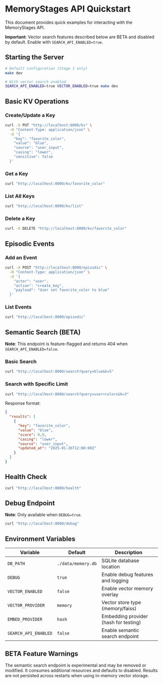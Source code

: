 # MemoryStages API Quickstart

This document provides quick examples for interacting with the MemoryStages API.

**Important**: Vector search features described below are BETA and disabled by default. Enable with `SEARCH_API_ENABLED=true`.

## Starting the Server

```bash
# Default configuration (Stage 1 only)
make dev

# With vector search enabled
SEARCH_API_ENABLED=true VECTOR_ENABLED=true make dev
```

## Basic KV Operations

### Create/Update a Key

```bash
curl -X PUT "http://localhost:8000/kv" \
  -H "Content-Type: application/json" \
  -d '{
    "key": "favorite_color",
    "value": "blue",
    "source": "user_input",
    "casing": "lower",
    "sensitive": false
  }'
```

### Get a Key

```bash
curl "http://localhost:8000/kv/favorite_color"
```

### List All Keys

```bash
curl "http://localhost:8000/kv/list"
```

### Delete a Key

```bash
curl -X DELETE "http://localhost:8000/kv/favorite_color"
```

## Episodic Events

### Add an Event

```bash
curl -X POST "http://localhost:8000/episodic" \
  -H "Content-Type: application/json" \
  -d '{
    "actor": "user",
    "action": "create_key",
    "payload": "User set favorite_color to blue"
  }'
```

### List Events

```bash
curl "http://localhost:8000/episodic"
```

## Semantic Search (BETA)

**Note**: This endpoint is feature-flagged and returns 404 when `SEARCH_API_ENABLED=false`.

### Basic Search

```bash
curl "http://localhost:8000/search?query=blue&k=5"
```

### Search with Specific Limit

```bash
curl "http://localhost:8000/search?query=user+colors&k=3"
```

Response format:
```json
{
  "results": [
    {
      "key": "favorite_color",
      "value": "blue",
      "score": 0.9,
      "casing": "lower",
      "source": "user_input",
      "updated_at": "2025-01-26T12:00:00Z"
    }
  ]
}
```

## Health Check

```bash
curl "http://localhost:8000/health"
```

## Debug Endpoint

**Note**: Only available when `DEBUG=true`.

```bash
curl "http://localhost:8000/debug"
```

## Environment Variables

| Variable | Default | Description |
|----------|---------|-------------|
| `DB_PATH` | `./data/memory.db` | SQLite database location |
| `DEBUG` | `true` | Enable debug features and logging |
| `VECTOR_ENABLED` | `false` | Enable vector memory overlay |
| `VECTOR_PROVIDER` | `memory` | Vector store type (memory/faiss) |
| `EMBED_PROVIDER` | `hash` | Embedding provider (hash for testing) |
| `SEARCH_API_ENABLED` | `false` | Enable semantic search endpoint |

## BETA Feature Warnings

The semantic search endpoint is experimental and may be removed or modified. It consumes additional resources and defaults to disabled. Results are not persisted across restarts when using in-memory vector storage.

